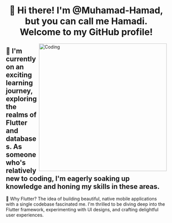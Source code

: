 <h1 align="center"> 👋 Hi there! I'm @Muhamad-Hamad, but you can call me Hamadi. Welcome to my GitHub profile!</h1>



<img align="right" alt="Coding" width="400" src="![image](https://github.com/Muhamad-Hamad/Muhamad-Hamad/assets/167606194/56521a01-a39a-4cd8-b7d3-1ba46868676d)
">






<h2>🌱 I'm currently on an exciting learning journey, exploring the realms of Flutter and databases. As someone who's relatively new to coding, I'm eagerly soaking up knowledge and honing my skills in these areas.</h2>

🚀 Why Flutter? The idea of building beautiful, native mobile applications with a single codebase fascinated me. I'm thrilled to be diving deep into the Flutter framework, experimenting with UI designs, and crafting delightful user experiences.
